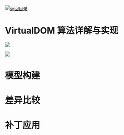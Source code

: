 [![返回目录](https://parg.co/UY3)](https://github.com/wx-chevalier/Web-Series)

# VirtualDOM 算法详解与实现

![](https://cdn-images-1.medium.com/max/1600/1*ZrzXoRljG5Co5KvEsWJNjA.png)

![](https://coding.net/u/hoteam/p/Cache/git/raw/master/2017/6/1/WX20170721-23050411.png)

# 模型构建

# 差异比较

# 补丁应用

